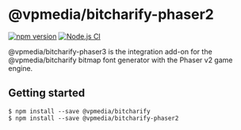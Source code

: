 # @vpmedia/bitcharify-phaser2

[![npm version](https://badge.fury.io/js/@vpmedia%2Fbitcharify-phaser2.svg?v=1.2.0)](https://badge.fury.io/js/@vpmedia%2Fbitcharify-phaser2)
[![Node.js CI](https://github.com/vpmedia/bitcharify-phaser2/actions/workflows/node.js.yml/badge.svg)](https://github.com/vpmedia/bitcharify-phaser2/actions/workflows/node.js.yml)

@vpmedia/bitcharify-phaser3 is the integration add-on for the @vpmedia/bitcharify bitmap font generator with the Phaser v2 game engine.

## Getting started

    $ npm install --save @vpmedia/bitcharify
    $ npm install --save @vpmedia/bitcharify-phaser2
